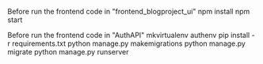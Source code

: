 
Before run the frontend code in "frontend_blogproject_ui"
npm install
npm start


Before run the frontend code in "AuthAPI"
mkvirtualenv authenv
pip install -r requirements.txt
python manage.py makemigrations
python manage.py migrate
python manage.py runserver
